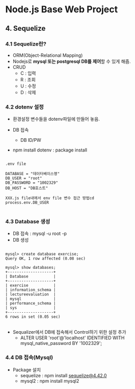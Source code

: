 # Node.js Base Web Project

## 4. Sequelize

### 4.1 Sequelize란?
- ORM(Object-Relational Mapping)
- Nodejs로 **mysql 또는 postgresql DB를 제어**할 수 있게 해줌.
- CRUD
    - C : 입력
    - R : 조회
    - U : 수정
    - D : 삭제

### 4.2 dotenv 설정
- 환경설정 변수들을 dotenv파일에 만들어 놓음.
- DB 접속
    - DB ID/PW

- npm install dotenv : package install
<pre>
<code>
.env file

DATABASE = "데이터베이스명"
DB_USER = "root"
DB_PASSWORD = "1002329"
DB_HOST = "DB호스트"

XXX.js file내에서 env file 변수 접근 방법cd 
process.env.DB_USER
</code>
</pre>

### 4.3 Database 생성
- DB 접속 : mysql -u root -p
- DB 생성
<pre>
<code>
mysql> create database exercise;
Query OK, 1 row affected (0.08 sec)

mysql> show databases;
+--------------------+
| Database           |
+--------------------+
| exercise           |
| information_schema |
| lectureevaluation  |
| mysql              |
| performance_schema |
| sys                |
+--------------------+
6 rows in set (0.05 sec)
</code>
</pre>

- Sequalizer에서 DB에 접속해서 Control하기 위한 설정 추가
    - ALTER USER 'root'@'localhost' IDENTIFIED WITH mysql_native_password BY '1002329';

### 4.4 DB 접속(Mysql)
- Package 설치
    - sequelize : npm install sequelize@4.42.0
    - mysql2 : npm install mysql2

